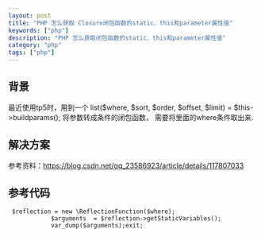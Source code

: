 ```yaml
---
layout: post
title: "PHP 怎么获取 Closure闭包函数的static、this和parameter属性值"
keywords: ["php"]
description: "PHP 怎么获取闭包函数的static、this和parameter属性值"
category: "php"
tags: ["php"]
---
```

## 背景
最近使用tp5时，用到一个 list($where, $sort, $order, $offset, $limit) = $this->buildparams(); 将参数转成条件的闭包函数， 需要将里面的where条件取出来.

## 解决方案
参考资料：https://blog.csdn.net/qq_23586923/article/details/117807033

## 参考代码
```
 $reflection = new \ReflectionFunction($where);
            $arguments  = $reflection->getStaticVariables();
            var_dump($arguments);exit;
```